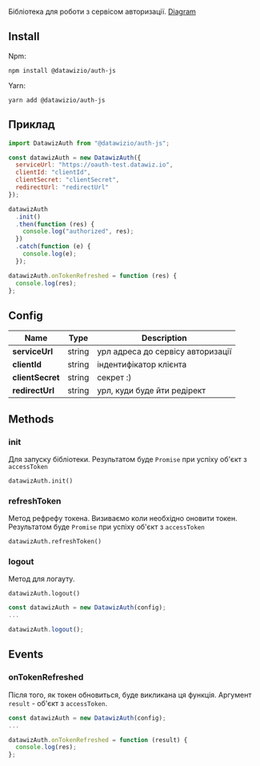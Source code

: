 Бібліотека для роботи з сервісом авторизації.
[Diagram](https://drive.google.com/file/d/1K5TrTGxDMzU2TJbedERWXLXFw31aUgdv/view?usp=sharing])

## Install

Npm:

`npm install @datawizio/auth-js`

Yarn:

`yarn add @datawizio/auth-js`

## Приклад

```javascript
import DatawizAuth from "@datawizio/auth-js";

const datawizAuth = new DatawizAuth({
  serviceUrl: "https://oauth-test.datawiz.io",
  clientId: "clientId",
  clientSecret: "clientSecret",
  redirectUrl: "redirectUrl"
});

datawizAuth
  .init()
  .then(function (res) {
    console.log("authorized", res);
  })
  .catch(function (e) {
    console.log(e);
  });

datawizAuth.onTokenRefreshed = function (res) {
  console.log(res);
};
```

## Config

| Name             | Type   | Description                       |
| ---------------- | ------ | --------------------------------- |
| **serviceUrl**   | string | урл адреса до сервісу авторизації |
| **clientId**     | string | індентифікатор клієнта            |
| **clientSecret** | string | секрет :)                         |
| **redirectUrl**  | string | урл, куди буде йти редірект       |

## Methods

### init

Для запуску бібліотеки. Результатом буде `Promise` при успіху об'єкт з
`accessToken`

`datawizAuth.init()`

### refreshToken

Метод рефрефу токена. Визиваємо коли необхідно оновити токен. Результатом буде
`Promise` при успіху об'єкт з `accessToken`

`datawizAuth.refreshToken()`

### logout

Метод для логауту.

`datawizAuth.logout()`

```javascript
const datawizAuth = new DatawizAuth(config);
...

datawizAuth.logout();
```

## Events

### onTokenRefreshed

Після того, як токен обновиться, буде викликана ця функція. Аргумент `result` -
об'єкт з `accessToken`.

```javascript
const datawizAuth = new DatawizAuth(config);
...

datawizAuth.onTokenRefreshed = function (result) {
  console.log(res);
};
```
